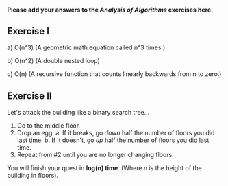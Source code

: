 #### Please add your answers to the **_Analysis of Algorithms_** exercises here.

## Exercise I

a) O(n^3)
(A geometric math equation called n^3 times.)

b) O(n^2)
(A double nested loop)

c) O(n)
(A recursive function that counts linearly backwards from n to zero.)

## Exercise II

Let's attack the building like a binary search tree...

1. Go to the middle floor.
2. Drop an egg.
   a. If it breaks, go _down_ half the number of floors you did last time.
   b. If it doesn't, go _up_ half the number of floors you did last time.
3. Repeat from #2 until you are no longer changing floors.

You will finish your quest in **log(n) time**. (Where n is the height of the building in floors).

